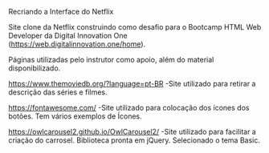 
Recriando a Interface do Netflix

Site clone da Netflix construindo como desafio para o Bootcamp HTML Web Developer da Digital Innovation One (https://web.digitalinnovation.one/home).

Páginas utilizadas pelo instrutor como apoio, além do material disponibilizado. 

https://www.themoviedb.org/?language=pt-BR
-Site utilizado para retirar a descrição das séries e filmes.

https://fontawesome.com/
-Site utilizado para colocação dos ícones dos botões. Tem vários exemplos de Ícones.

https://owlcarousel2.github.io/OwlCarousel2/
-Site utilizado para facilitar a criação do carrosel. Biblioteca pronta em jQuery. Selecionado o tema Basic.

